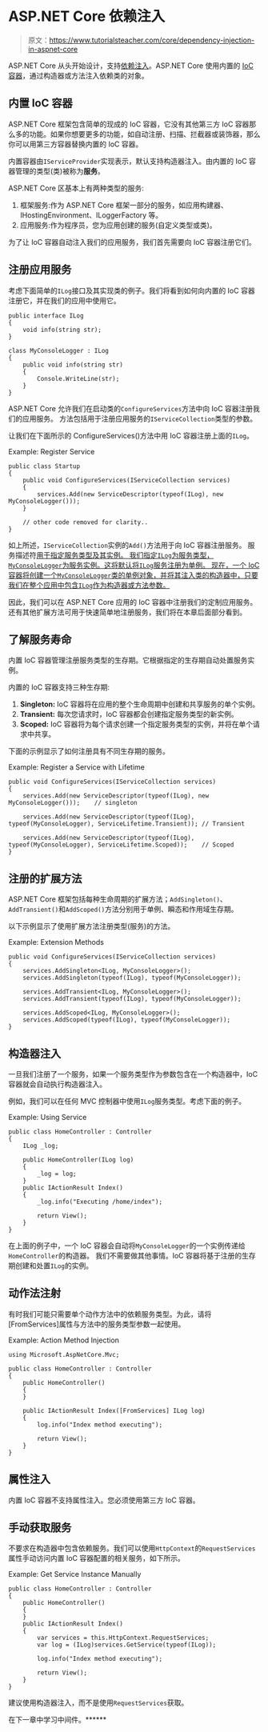 # ASP.NET Core 依赖注入

> 原文：<https://www.tutorialsteacher.com/core/dependency-injection-in-aspnet-core>

ASP.NET Core 从头开始设计，支持[依赖注入](/ioc/dependency-injection)。ASP.NET Core 使用内置的 [IoC 容器](/ioc/ioc-container)，通过构造器或方法注入依赖类的对象。

## 内置 IoC 容器

ASP.NET Core 框架包含简单的现成的 IoC 容器，它没有其他第三方 IoC 容器那么多的功能。如果你想要更多的功能，如自动注册、扫描、拦截器或装饰器，那么你可以用第三方容器替换内置的 IoC 容器。

内置容器由`IServiceProvider`实现表示，默认支持构造器注入。由内置的 IoC 容器管理的类型(类)被称为**服务**。

ASP.NET Core 区基本上有两种类型的服务:

1.  框架服务:作为 ASP.NET Core 框架一部分的服务，如应用构建器、IHostingEnvironment、ILoggerFactory 等。
2.  应用服务:作为程序员，您为应用创建的服务(自定义类型或类)。

为了让 IoC 容器自动注入我们的应用服务，我们首先需要向 IoC 容器注册它们。

## 注册应用服务

考虑下面简单的`ILog`接口及其实现类的例子。我们将看到如何向内置的 IoC 容器注册它，并在我们的应用中使用它。

```
public interface ILog
{
    void info(string str);
}

class MyConsoleLogger : ILog
{
    public void info(string str)
    {
        Console.WriteLine(str);
    }
} 
```

ASP.NET Core 允许我们在启动类的`ConfigureServices`方法中向 IoC 容器注册我们的应用服务。 方法包括用于注册应用服务的`IServiceCollection`类型的参数。

让我们在下面所示的 ConfigureServices()方法中用 IoC 容器注册上面的`ILog`。

Example: Register Service 

```
public class Startup
{
    public void ConfigureServices(IServiceCollection services)
    {
        services.Add(new ServiceDescriptor(typeof(ILog), new MyConsoleLogger()));        
    }

    // other code removed for clarity.. 
} 
```

如上所述，`IServiceCollection`实例的`Add()`方法用于向 IoC 容器注册服务。 服务描述符[用于指定服务类型及其实例。 我们指定`ILog`为服务类型，`MyConsoleLogger`为服务实例。这将默认将`ILog`服务注册为单例。 现在，一个 IoC 容器将创建一个`MyConsoleLogger`类的单例对象，并将其注入类的构造器中，只要我们在整个应用中包含`ILog`作为构造器或方法参数。](https://docs.microsoft.com/en-us/aspnet/core/api/microsoft.extensions.dependencyinjection.servicedescriptor)

因此，我们可以在 ASP.NET Core 应用的 IoC 容器中注册我们的定制应用服务。还有其他扩展方法可用于快速简单地注册服务，我们将在本章后面部分看到。

## 了解服务寿命

内置 IoC 容器管理注册服务类型的生存期。它根据指定的生存期自动处置服务实例。

内置的 IoC 容器支持三种生存期:

1.  **Singleton:** IoC 容器将在应用的整个生命周期中创建和共享服务的单个实例。
2.  **Transient:** 每次您请求时，IoC 容器都会创建指定服务类型的新实例。
3.  **Scoped:** IoC 容器将为每个请求创建一个指定服务类型的实例，并将在单个请求中共享。

下面的示例显示了如何注册具有不同生存期的服务。

Example: Register a Service with Lifetime 

```
public void ConfigureServices(IServiceCollection services)
{
    services.Add(new ServiceDescriptor(typeof(ILog), new MyConsoleLogger()));    // singleton

    services.Add(new ServiceDescriptor(typeof(ILog), typeof(MyConsoleLogger), ServiceLifetime.Transient)); // Transient

    services.Add(new ServiceDescriptor(typeof(ILog), typeof(MyConsoleLogger), ServiceLifetime.Scoped));    // Scoped
} 
```

## 注册的扩展方法

ASP.NET Core 框架包括每种生命周期的扩展方法；`AddSingleton()`、`AddTransient()`和`AddScoped()`方法分别用于单例、瞬态和作用域生存期。

以下示例显示了使用扩展方法注册类型(服务)的方法。

Example: Extension Methods 

```
public void ConfigureServices(IServiceCollection services)
{
    services.AddSingleton<ILog, MyConsoleLogger>();
    services.AddSingleton(typeof(ILog), typeof(MyConsoleLogger));

    services.AddTransient<ILog, MyConsoleLogger>();
    services.AddTransient(typeof(ILog), typeof(MyConsoleLogger));

    services.AddScoped<ILog, MyConsoleLogger>();
    services.AddScoped(typeof(ILog), typeof(MyConsoleLogger));
} 
```

## 构造器注入

一旦我们注册了一个服务，如果一个服务类型作为参数包含在一个构造器中，IoC 容器就会自动执行构造器注入。

例如，我们可以在任何 MVC 控制器中使用`ILog`服务类型。考虑下面的例子。

Example: Using Service 

```
public class HomeController : Controller
{
    ILog _log;

    public HomeController(ILog log)
    {
        _log = log;
    }
    public IActionResult Index()
    {
        _log.info("Executing /home/index");

        return View();
    }
} 
```

在上面的例子中，一个 IoC 容器会自动将`MyConsoleLogger`的一个实例传递给`HomeController`的构造器。 我们不需要做其他事情。IoC 容器将基于注册的生存期创建和处置`ILog`的实例。

## 动作法注射

有时我们可能只需要单个动作方法中的依赖服务类型。为此，请将[FromServices]属性与方法中的服务类型参数一起使用。

Example: Action Method Injection 

```
using Microsoft.AspNetCore.Mvc;

public class HomeController : Controller
{
    public HomeController()
    {
    }

    public IActionResult Index([FromServices] ILog log)
    {
        log.info("Index method executing");

        return View();
    }
} 
```

## 属性注入

内置 IoC 容器不支持属性注入。您必须使用第三方 IoC 容器。

## 手动获取服务

不要求在构造器中包含依赖服务。我们可以使用`HttpContext`的`RequestServices`属性手动访问内置 IoC 容器配置的相关服务，如下所示。

Example: Get Service Instance Manually 

```
public class HomeController : Controller
{
    public HomeController()
    {
    }
    public IActionResult Index()
    {
        var services = this.HttpContext.RequestServices;
        var log = (ILog)services.GetService(typeof(ILog));

        log.info("Index method executing");

        return View();
    }
} 
```

建议使用构造器注入，而不是使用`RequestServices`获取。

在下一章中学习中间件。******